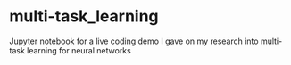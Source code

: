 # multi-task_learning

Jupyter notebook for a live coding demo I gave on my research into multi-task learning for neural networks
